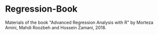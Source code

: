 # Regression-Book
Materials of the book "Advanced Regression Analysis with R" by Morteza Amini, Mahdi Roozbeh and Hossein Zamani, 2018.
